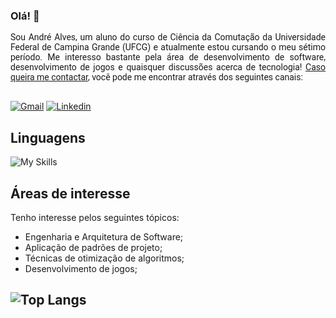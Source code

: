 ### Olá! 👋

<p align="justify" style="font-family:Roboto;">Sou André Alves, um aluno do curso de Ciência da Comutação da Universidade Federal de Campina Grande (UFCG) e atualmente estou cursando o meu sétimo período. Me interesso bastante pela área de desenvolvimento de software, desenvolvimento de jogos e quaisquer discussões acerca de tecnologia! <ins>Caso queira me contactar</ins>,
você pode me encontrar através dos seguintes canais:<br></br></p>


[![Gmail](https://img.shields.io/badge/Gmail-D14836?style=for-the-badge&logo=gmail&logoColor=white)](mailto:andre.alves@ccc.ufcg.edu.br) [![Linkedin](https://img.shields.io/badge/LinkedIn-0077B5?style=for-the-badge&logo=linkedin&logoColor=white)](https://www.linkedin.com/in/andr%C3%A9-alves-731764214/)

## Linguagens

![My Skills](https://skillicons.dev/icons?i=py,typescript,dart,java,haskell)

## Áreas de interesse

Tenho interesse pelos seguintes tópicos:
- Engenharia e Arquitetura de Software;
- Aplicação de padrões de projeto;
- Técnicas de otimização de algoritmos;
- Desenvolvimento de jogos;


![Top Langs](https://github-readme-stats.vercel.app/api/top-langs/?username=aptandre&hide_progress=true)
---
